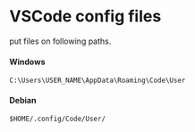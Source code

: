 # VSCode config files

put files on following paths.

#### Windows
```
C:\Users\USER_NAME\AppData\Roaming\Code\User
```

#### Debian
```
$HOME/.config/Code/User/
```

